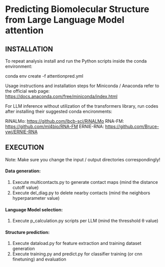 # Predicting Biomolecular Structure from Large Language Model attention


## INSTALLATION

To repeat analysis install and run the Python scripts inside the conda environment:

conda env create -f attentionpred.yml

Usage instructions and installation steps for Miniconda / Anaconda refer to the official web page: https://docs.anaconda.com/free/miniconda/index.html

For LLM inference without utilization of the transformers library, run codes after installing their suggested conda encironments:

RiNALMo: https://github.com/lbcb-sci/RiNALMo
RNA-FM: https://github.com/ml4bio/RNA-FM
ERNIE-RNA: https://github.com/Bruce-ywj/ERNIE-RNA


## EXECUTION

Note: Make sure you change the input / output directories correspondingly!

#### Data generation:

1. Execute multicontacts.py to generate contact maps (mind the distance cutoff value)
2. Execute del_diag.py to delete nearby contacts (mind the neighbors hyperparameter value)

#### Language Model selection:

1. Execute p_calculation.py scripts per LLM (mind the thresshold θ value)

#### Structure prediction:

1.	Execute dataload.py for feature extraction and training dataset generation
2.	Execute training.py and predict.py for classifier training (or cnn finetuning) and evaluation
